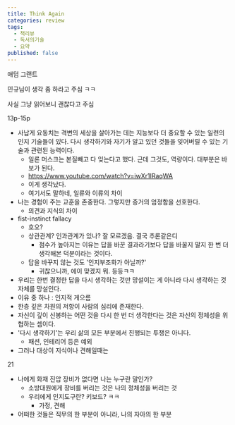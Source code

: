```yaml
---
title: Think Again
categories: review
tags:
  - 책리뷰
  - 독서의기술
  - 요약
published: false
---
```

애덤 그랜트

민규님이 생각 좀 하라고 주심
ㅋㅋ

사실 그냥 읽어보니 괜찮다고 주심


13p-15p
- 사납게 요동치는 격변의 세상을 살아가는 데는 지능보다 더 중요할 수 있는 일련의 인지 기술들이 있다. 다시 생각하기와 자기가 알고 있던 것들을 잊어버릴 수 있는 기술과 관련된 능력이다.
	- 일론 머스크는 본질빼고 다 잊는다고 했다. 근데 그것도, 역량이다. 대부분은 바보가 된다.
	- https://www.youtube.com/watch?v=iwXr1IRaqWA
	- 이게 생각났다.
	- 여기서도 말하네, 일류와 이류의 차이
- 나는 경험이 주는 교훈을 존중한다. 그렇지만 증거의 엄정함을 선호한다.
	- 의견과 지식의 차이
- fist-instinct fallacy
	- 호오?
	- 상관관계? 인과관계가 있나? 잘 모르겠음. 결국 추론같은디
		- 점수가 높아지는 이유는 답을 바꾼 결과라기보다 답을 바꿀지 말지 한 번 더 생각해본 덕분이라는 것이다.
	- 답을 바꾸지 않는 것도 '인지부조화가 아닐까?'
		- 귀찮으니까, 에이 맞겠지 뭐. 등등ㅋㅋ
- 우리는 한번 결정한 답을 다시 생각하는 것만 망설이는 게 아니라 다시 생각하는 것 자체를 망설인다.
- 이유 중 하나 : 인지적 게으름
- 한층 깊은 차원의 저항이 사람의 심리에 존재한다.
- 자신이 깊이 신봉하는 어떤 것을 다시 한 번 더 생각한다는 것은 자신의 정체성을 위협하는 셈이다.
- '다시 생각하기'는 우리 삶의 모든 부분에서 진행되는 투쟁은 아니다.
	- 패션, 인테리어 등은 예외
- 그러나 대상이 지식이나 견해일때는

21
- 나에게 화재 진압 장비가 없다면 나는 누구란 말인가?
	- 소방대원에게 장비를 버리는 것은 나의 정체성을 버리는 것
	- 우리에게 인지도구란? 키보드? ㅋㅋ
		- 가정, 견해
- 어떠한 것들은 직무의 한 부분이 아니라, 나의 자아의 한 부분